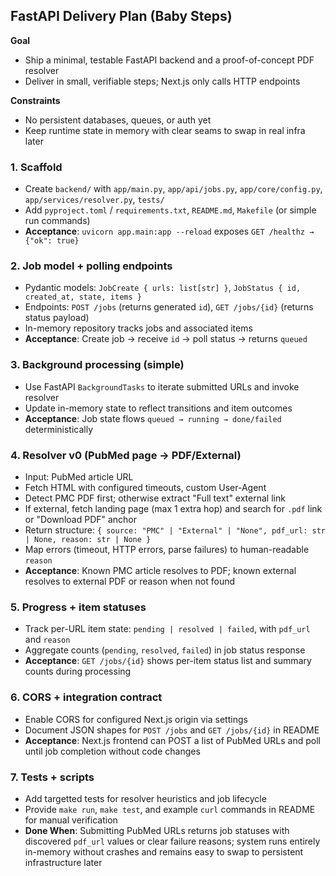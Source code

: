 ## FastAPI Delivery Plan (Baby Steps)

**Goal**
- Ship a minimal, testable FastAPI backend and a proof-of-concept PDF resolver
- Deliver in small, verifiable steps; Next.js only calls HTTP endpoints

**Constraints**
- No persistent databases, queues, or auth yet
- Keep runtime state in memory with clear seams to swap in real infra later

### 1. Scaffold
- Create `backend/` with `app/main.py`, `app/api/jobs.py`, `app/core/config.py`, `app/services/resolver.py`, `tests/`
- Add `pyproject.toml` / `requirements.txt`, `README.md`, `Makefile` (or simple run commands)
- **Acceptance**: `uvicorn app.main:app --reload` exposes `GET /healthz → {"ok": true}`

### 2. Job model + polling endpoints
- Pydantic models: `JobCreate { urls: list[str] }`, `JobStatus { id, created_at, state, items }`
- Endpoints: `POST /jobs` (returns generated `id`), `GET /jobs/{id}` (returns status payload)
- In-memory repository tracks jobs and associated items
- **Acceptance**: Create job → receive `id` → poll status → returns `queued`

### 3. Background processing (simple)
- Use FastAPI `BackgroundTasks` to iterate submitted URLs and invoke resolver
- Update in-memory state to reflect transitions and item outcomes
- **Acceptance**: Job state flows `queued → running → done/failed` deterministically

### 4. Resolver v0 (PubMed page → PDF/External)
- Input: PubMed article URL
- Fetch HTML with configured timeouts, custom User-Agent
- Detect PMC PDF first; otherwise extract "Full text" external link
- If external, fetch landing page (max 1 extra hop) and search for `.pdf` link or "Download PDF" anchor
- Return structure: `{ source: "PMC" | "External" | "None", pdf_url: str | None, reason: str | None }`
- Map errors (timeout, HTTP errors, parse failures) to human-readable `reason`
- **Acceptance**: Known PMC article resolves to PDF; known external resolves to external PDF or reason when not found

### 5. Progress + item statuses
- Track per-URL item state: `pending | resolved | failed`, with `pdf_url` and `reason`
- Aggregate counts (`pending`, `resolved`, `failed`) in job status response
- **Acceptance**: `GET /jobs/{id}` shows per-item status list and summary counts during processing

### 6. CORS + integration contract
- Enable CORS for configured Next.js origin via settings
- Document JSON shapes for `POST /jobs` and `GET /jobs/{id}` in README
- **Acceptance**: Next.js frontend can POST a list of PubMed URLs and poll until job completion without code changes

### 7. Tests + scripts
- Add targetted tests for resolver heuristics and job lifecycle
- Provide `make run`, `make test`, and example `curl` commands in README for manual verification
- **Done When**: Submitting PubMed URLs returns job statuses with discovered `pdf_url` values or clear failure reasons; system runs entirely in-memory without crashes and remains easy to swap to persistent infrastructure later

